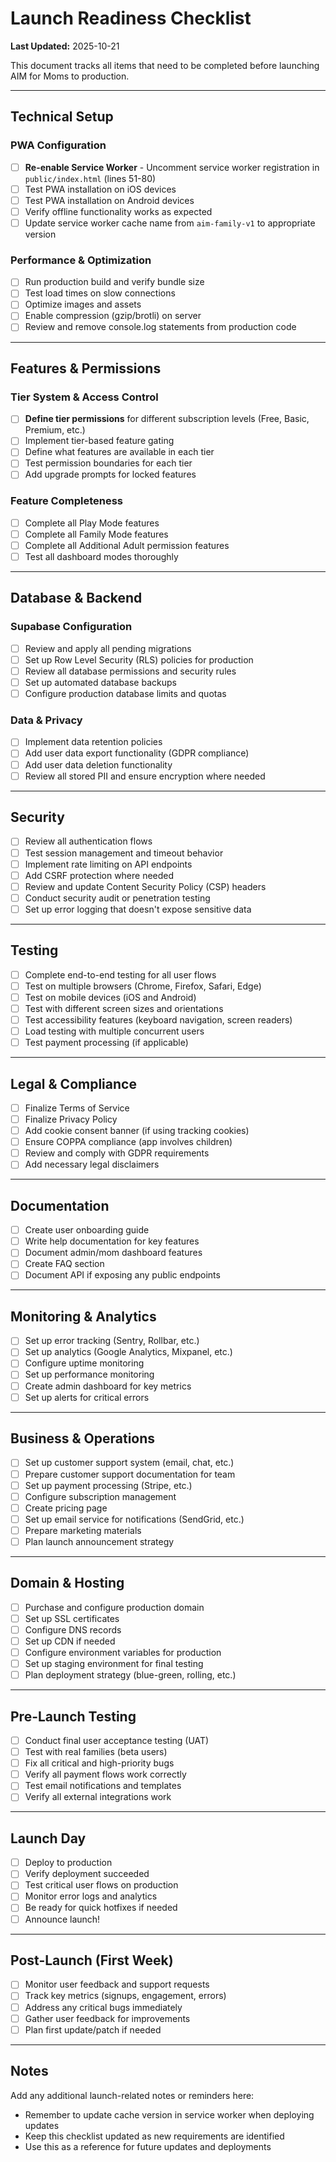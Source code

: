 # Launch Readiness Checklist

**Last Updated:** 2025-10-21

This document tracks all items that need to be completed before launching AIM for Moms to production.

---

## Technical Setup

### PWA Configuration
- [ ] **Re-enable Service Worker** - Uncomment service worker registration in `public/index.html` (lines 51-80)
- [ ] Test PWA installation on iOS devices
- [ ] Test PWA installation on Android devices
- [ ] Verify offline functionality works as expected
- [ ] Update service worker cache name from `aim-family-v1` to appropriate version

### Performance & Optimization
- [ ] Run production build and verify bundle size
- [ ] Test load times on slow connections
- [ ] Optimize images and assets
- [ ] Enable compression (gzip/brotli) on server
- [ ] Review and remove console.log statements from production code

---

## Features & Permissions

### Tier System & Access Control
- [ ] **Define tier permissions** for different subscription levels (Free, Basic, Premium, etc.)
- [ ] Implement tier-based feature gating
- [ ] Define what features are available in each tier
- [ ] Test permission boundaries for each tier
- [ ] Add upgrade prompts for locked features

### Feature Completeness
- [ ] Complete all Play Mode features
- [ ] Complete all Family Mode features
- [ ] Complete all Additional Adult permission features
- [ ] Test all dashboard modes thoroughly

---

## Database & Backend

### Supabase Configuration
- [ ] Review and apply all pending migrations
- [ ] Set up Row Level Security (RLS) policies for production
- [ ] Review all database permissions and security rules
- [ ] Set up automated database backups
- [ ] Configure production database limits and quotas

### Data & Privacy
- [ ] Implement data retention policies
- [ ] Add user data export functionality (GDPR compliance)
- [ ] Add user data deletion functionality
- [ ] Review all stored PII and ensure encryption where needed

---

## Security

- [ ] Review all authentication flows
- [ ] Test session management and timeout behavior
- [ ] Implement rate limiting on API endpoints
- [ ] Add CSRF protection where needed
- [ ] Review and update Content Security Policy (CSP) headers
- [ ] Conduct security audit or penetration testing
- [ ] Set up error logging that doesn't expose sensitive data

---

## Testing

- [ ] Complete end-to-end testing for all user flows
- [ ] Test on multiple browsers (Chrome, Firefox, Safari, Edge)
- [ ] Test on mobile devices (iOS and Android)
- [ ] Test with different screen sizes and orientations
- [ ] Test accessibility features (keyboard navigation, screen readers)
- [ ] Load testing with multiple concurrent users
- [ ] Test payment processing (if applicable)

---

## Legal & Compliance

- [ ] Finalize Terms of Service
- [ ] Finalize Privacy Policy
- [ ] Add cookie consent banner (if using tracking cookies)
- [ ] Ensure COPPA compliance (app involves children)
- [ ] Review and comply with GDPR requirements
- [ ] Add necessary legal disclaimers

---

## Documentation

- [ ] Create user onboarding guide
- [ ] Write help documentation for key features
- [ ] Document admin/mom dashboard features
- [ ] Create FAQ section
- [ ] Document API if exposing any public endpoints

---

## Monitoring & Analytics

- [ ] Set up error tracking (Sentry, Rollbar, etc.)
- [ ] Set up analytics (Google Analytics, Mixpanel, etc.)
- [ ] Configure uptime monitoring
- [ ] Set up performance monitoring
- [ ] Create admin dashboard for key metrics
- [ ] Set up alerts for critical errors

---

## Business & Operations

- [ ] Set up customer support system (email, chat, etc.)
- [ ] Prepare customer support documentation for team
- [ ] Set up payment processing (Stripe, etc.)
- [ ] Configure subscription management
- [ ] Create pricing page
- [ ] Set up email service for notifications (SendGrid, etc.)
- [ ] Prepare marketing materials
- [ ] Plan launch announcement strategy

---

## Domain & Hosting

- [ ] Purchase and configure production domain
- [ ] Set up SSL certificates
- [ ] Configure DNS records
- [ ] Set up CDN if needed
- [ ] Configure environment variables for production
- [ ] Set up staging environment for final testing
- [ ] Plan deployment strategy (blue-green, rolling, etc.)

---

## Pre-Launch Testing

- [ ] Conduct final user acceptance testing (UAT)
- [ ] Test with real families (beta users)
- [ ] Fix all critical and high-priority bugs
- [ ] Verify all payment flows work correctly
- [ ] Test email notifications and templates
- [ ] Verify all external integrations work

---

## Launch Day

- [ ] Deploy to production
- [ ] Verify deployment succeeded
- [ ] Test critical user flows on production
- [ ] Monitor error logs and analytics
- [ ] Be ready for quick hotfixes if needed
- [ ] Announce launch!

---

## Post-Launch (First Week)

- [ ] Monitor user feedback and support requests
- [ ] Track key metrics (signups, engagement, errors)
- [ ] Address any critical bugs immediately
- [ ] Gather user feedback for improvements
- [ ] Plan first update/patch if needed

---

## Notes

Add any additional launch-related notes or reminders here:

- Remember to update cache version in service worker when deploying updates
- Keep this checklist updated as new requirements are identified
- Use this as a reference for future updates and deployments
